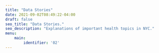 ```yaml
---
title: "Data Stories"
date: 2021-09-02T08:49:22-04:00
draft: false
seo_title: "Data Stories."
seo_description: "Explanations of important health topics in NYC."
menu:
    main:
        identifier: '02'
---
```


